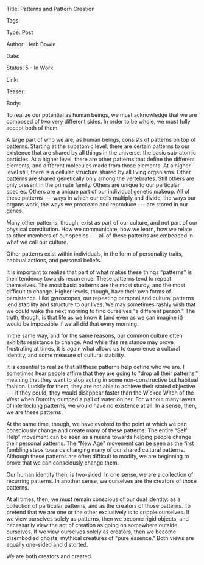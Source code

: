 Title:  Patterns and Pattern Creation

Tags:    

Type:   Post

Author: Herb Bowie

Date:   

Status: 5 - In Work

Link:

Teaser: 

Body:    

To realize our potential as human beings, we must acknowledge that we are composed of two very different sides. In order to be whole, we must fully accept both of them.

A large part of who we are, as human beings, consists of patterns on top of patterns. Starting at the subatomic level, there are certain patterns to our existence that are shared by all things in the universe: the basic sub-atomic particles. At a higher level, there are other patterns that define the different elements, and different molecules made from those elements. At a higher level still, there is a cellular structure shared by all living organisms. Other patterns are shared genetically only among the vertebrates. Still others are only present in the primate family. Others are unique to our particular species. Others are a unique part of our individual genetic makeup. All of these patterns --- ways in which our cells multiply and divide, the ways our organs work, the ways we procreate and reproduce --- are stored in our genes.

Many other patterns, though, exist as part of our culture, and not part of our physical constitution. How we communicate, how we learn, how we relate to other members of our species --- all of these patterns are embedded in what we call our culture.

Other patterns exist within individuals, in the form of personality traits, habitual actions, and personal beliefs. 

It is important to realize that part of what makes these things "patterns" is their tendency towards recurrence. These patterns tend to repeat themselves. The most basic patterns are the most sturdy, and the most difficult to change. Higher levels, though, have their own forms of persistence. Like gyroscopes, our repeating personal and cultural patterns lend stability and structure to our lives. We may sometimes rashly wish that we could wake the next morning to find ourselves "a different person." The truth, though, is that life as we know it (and even as we can imagine it) would be impossible if we all did that every morning. 

In the same way, and for the same reasons, our common culture often exhibits resistance to change. And while this resistance may prove frustrating at times, it is again what allows us to experience a cultural identity, and some measure of cultural stability.

It is essential to realize that all these patterns help define who we are. I sometimes hear people affirm that they are going to "drop all their patterns," meaning that they want to stop acting in some non-constructive but habitual fashion. Luckily for them, they are not able to achieve their stated objective --- if they could, they would disappear faster than the Wicked Witch of the West when Dorothy dumped a pail of water on her. For without many layers of interlocking patterns, we would have no existence at all. In a sense, then, we are these patterns.

At the same time, though, we have evolved to the point at which we can consciously change and create many of these patterns. The entire "Self Help" movement can be seen as a means towards helping people change their personal patterns. The "New Age" movement can be seen as the first fumbling steps towards changing many of our shared cultural patterns. Although these patterns are often difficult to modify, we are beginning to prove that we can consciously change them.

Our human identity then, is two-sided. In one sense, we are a collection of recurring patterns. In another sense, we ourselves are the creators of those patterns. 

At all times, then, we must remain conscious of our dual identity: as a collection of particular patterns, and as the creators of those patterns. To pretend that we are one or the other exclusively is to cripple ourselves. If we view ourselves solely as patterns, then we become rigid objects, and necessarily view the act of creation as going on somewhere outside ourselves. If we view ourselves solely as creators, then we become disembodied ghosts, mythical creatures of "pure essence." Both views are equally one-sided and distorted. 

We are both creators and created. 
